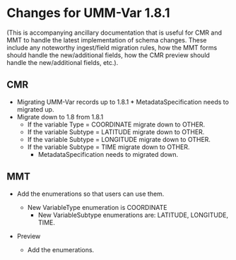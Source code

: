 # Changes for UMM-Var 1.8.1

(This is accompanying ancillary documentation that is useful for CMR and MMT to handle the latest implementation of schema changes.  These include any noteworthy ingest/field migration rules, how the MMT forms should handle the new/additional fields, how the CMR preview should handle the new/additional fields, etc.).

## CMR
* Migrating UMM-Var records up to 1.8.1
         * MetadataSpecification needs to migrated up.
* Migrate down to 1.8 from 1.8.1
	 * If the variable Type = COORDINATE migrate down to OTHER.
	 * If the variable Subtype = LATITUDE migrate down to OTHER.
	 * If the variable Subtype = LONGITUDE migrate down to OTHER.
	 * If the variable Subtype = TIME migrate down to OTHER.
         * MetadataSpecification needs to migrated down.

## MMT
* Add the enumerations so that users can use them.
	* New VariableType enumeration is COORDINATE 
        * New VariableSubtype enumerations are: LATITUDE, LONGITUDE, TIME.

* Preview
    * Add the enumerations.
